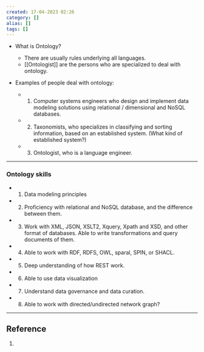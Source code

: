 ```yaml
---
created: 17-04-2023 02:26
category: []
alias: []
tags: []
---
```


- What is Ontology?
	- There are usually rules underlying all languages.
	- [[Ontologist]] are the persons who are specialized to deal with ontology. 

- Examples of people deal with ontology:
	- 1. Computer systems engineers who design and implement data modeling solutions using relational / dimensional and NoSQL databases. 
	- 2. Taxonomists, who specializes in classifying and sorting information, based on an established system. (What kind of established system?)
	- 3. Ontologist, who is a language engineer. 

---
### Ontology skills

- 1. Data modeling principles
- 2. Proficiency with relational and NoSQL database, and the difference between them.
- 3. Work with XML, JSON, XSLT2, Xquery, Xpath and XSD, and other format of databases. Able to write transformations and query documents of them.
- 4. Able to work with RDF, RDFS, OWL, sparal, SPIN, or SHACL.
- 5. Deep understanding of how REST work. 
- 6. Able to use data visualization
- 7. Understand data governance and data curation. 
- 8. Able to work with directed/undirected network graph?


---
## Reference

1. 